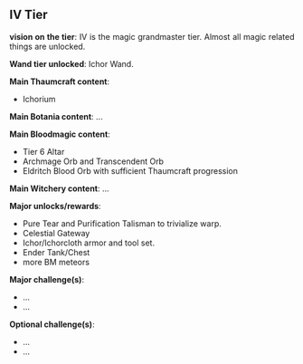 ## IV Tier
<div align="justify">

**vision on the tier**:
IV is the magic grandmaster tier. Almost all magic related things are unlocked.

**Wand tier unlocked**: Ichor Wand.

**Main Thaumcraft content**:
- Ichorium

**Main Botania content**: ...

**Main Bloodmagic content**:

- Tier 6 Altar
- Archmage Orb and Transcendent Orb
- Eldritch Blood Orb with sufficient Thaumcraft progression

**Main Witchery content**: ...

**Major unlocks/rewards**:
- Pure Tear and Purification Talisman to trivialize warp.
- Celestial Gateway
- Ichor/Ichorcloth armor and tool set.
- Ender Tank/Chest
- more BM meteors

**Major challenge(s)**:
- ...
- ...

**Optional challenge(s)**:
- ...
- ...

</div>
